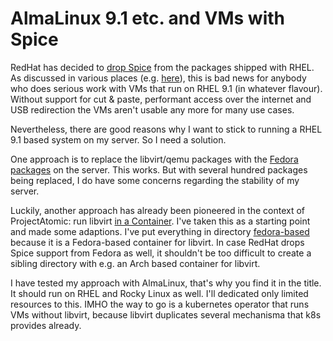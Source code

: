 # AlmaLinux 9.1 etc. and VMs with Spice

RedHat has decided to 
[drop Spice](https://bugzilla.redhat.com/show_bug.cgi?id=2030592)
from the packages shipped with RHEL. As discussed in various places
(e.g. 
[here](https://www.reddit.com/r/redhat/comments/ux38f3/why_was_spice_qxl_removed_from_rhel_9/)),
this is bad news for anybody who does serious work with VMs that run on
RHEL 9.1 (in whatever flavour). Without support for cut & paste, performant
access over the internet and USB redirection the VMs aren't usable any
more for many use cases.

Nevertheless, there are good reasons why I want to stick to running
a RHEL 9.1 based system on my server. So I need a solution.

One approach is to replace the libvirt/qemu packages with the
[Fedora packages](https://github.com/ladar/qemu-spice-el9) 
on the server. This works. But with several hundred packages
being replaced, I do have some concerns regarding the stability of
my server.

Luckily, another approach has already been pioneered in the
context of ProjectAtomic: run libvirt 
[in a Container](https://github.com/projectatomic/docker-image-examples/blob/master/rhel-libvirt/libvirtd/Dockerfile).
I've taken this as a starting point and made some adaptions. 
I've put everything in directory [fedora-based](fedora-based) because
it is a Fedora-based container for libvirt. In case
RedHat drops Spice support from Fedora as well, it shouldn't be
too difficult to create a sibling directory with e.g. an Arch
based container for libvirt.

I have tested my approach with AlmaLinux, that's why you find it
in the title. It should run on RHEL and Rocky Linux as well.
I'll dedicated only limited resources to this. IMHO the way to go is
a kubernetes operator that runs VMs without libvirt, because libvirt
duplicates several mechanisma that k8s provides already.